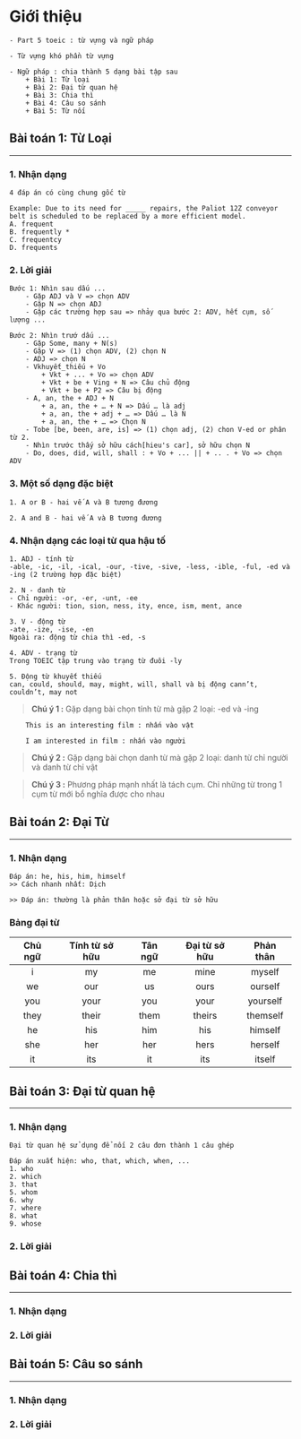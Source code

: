# Giới thiệu
```
- Part 5 toeic : từ vựng và ngữ pháp

- Từ vựng khó phần từ vựng

- Ngữ pháp : chia thành 5 dạng bài tập sau
    + Bài 1: Từ loại
    + Bài 2: Đại từ quan hệ
    + Bài 3: Chia thì
    + Bài 4: Câu so sánh
    + Bài 5: Từ nối 
```
## Bài toán 1: Từ Loại
---
###  __1. Nhận dạng__
```
4 đáp án có cùng chung gốc từ

Example: Due to its need for _____ repairs, the Paliot 12Z conveyor belt is scheduled to be replaced by a more efficient model.
A. frequent
B. frequently *
C. frequentcy
D. frequents
```    
###  __2. Lời giải__
```
Bước 1: Nhìn sau dấu ...
    - Gặp ADJ và V => chọn ADV
    - Gặp N => chọn ADJ
    - Gặp các trường hợp sau => nhảy qua bước 2: ADV, hết cụm, số lượng ...
```
```
Bước 2: Nhìn trướ dấu ...
    - Gặp Some, many + N(s)
    - Gặp V => (1) chọn ADV, (2) chọn N
    - ADJ => chọn N
    - Vkhuyết_thiếu + Vo
        + Vkt + ... + Vo => chọn ADV
        + Vkt + be + Ving + N => Câu chủ động
        + Vkt + be + P2 => Câu bị động
    - A, an, the + ADJ + N
        + a, an, the + … + N => Dấu … là adj
        + a, an, the + adj + … => Dấu … là N
        + a, an, the + … => Chọn N
    - Tobe [be, been, are, is] => (1) chọn adj, (2) chon V-ed or phân từ 2.
    - Nhìn trước thấy sở hữu cách[hieu's car], sở hữu chọn N
    - Do, does, did, will, shall : + Vo + ... || + .. . + Vo => chọn ADV

```
###  __3. Một số dạng đặc biệt__
```
1. A or B - hai vế A và B tương đương

2. A and B - hai vế A và B tương đương

```
###  __4. Nhận dạng các loại từ qua hậu tố__
```
1. ADJ - tính từ
-able, -ic, -il, -ical, -our, -tive, -sive, -less, -ible, -ful, -ed và -ing (2 trường hợp đặc biệt)

2. N - danh từ
- Chỉ người: -or, -er, -unt, -ee
- Khác người: tion, sion, ness, ity, ence, ism, ment, ance

3. V - động từ
-ate, -ize, -ise, -en
Ngoài ra: động từ chia thì -ed, -s

4. ADV - trạng từ
Trong TOEIC tập trung vào trạng từ đuôi -ly

5. Động từ khuyết thiếu
can, could, should, may, might, will, shall và bị động cann’t, couldn’t, may not

```


> **Chú ý 1 :** Gặp dạng bài chọn tính từ mà gặp 2 loại: -ed và -ing
```    
    This is an interesting film : nhấn vào vật
    
    I am interested in film : nhấn vào người
```
> **Chú ý 2 :** Gặp dạng bài chọn danh từ mà gặp 2 loại: danh từ chỉ người và danh từ chỉ vật

> **Chú ý 3 :** Phương pháp mạnh nhất là tách cụm. Chỉ những từ trong 1 cụm từ mới bổ nghĩa được cho nhau

## Bài toán 2: Đại Từ
---
###  __1. Nhận dạng__
```
Đáp án: he, his, him, himself
>> Cách nhanh nhất: Dịch

>> Đáp án: thường là phản thân hoặc sở đại từ sở hữu
```
###  __Bảng đại từ__
|Chủ ngữ|Tính từ sở hữu|Tân ngữ|Đại từ sở hữu|Phản thân|
|:-:|:-:|:-:|:-:|:-:|
|i|my|me|mine|myself
|we|our|us|ours|ourself
|you|your|you|your|yourself
|they|their|them|theirs|themself
|he|his|him|his|himself
|she|her|her|hers|herself
|it|its|it|its|itself
## Bài toán 3: Đại từ quan hệ
---
###  __1. Nhận dạng__
```
Đại từ quan hệ sử dụng để nối 2 câu đơn thành 1 câu ghép

Đáp án xuất hiện: who, that, which, when, ...
1. who
2. which
3. that
5. whom
6. why
7. where
8. what
9. whose
```
###  __2. Lời giải__
## Bài toán 4: Chia thì
---
###  __1. Nhận dạng__
###  __2. Lời giải__
## Bài toán 5: Câu so sánh
---
###  __1. Nhận dạng__
###  __2. Lời giải__
